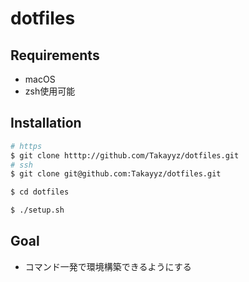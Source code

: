 # dotfiles
## Requirements
- macOS
- zsh使用可能
  
## Installation
```sh
# https
$ git clone htttp://github.com/Takayyz/dotfiles.git
# ssh
$ git clone git@github.com:Takayyz/dotfiles.git

$ cd dotfiles

$ ./setup.sh
```

## Goal
- コマンド一発で環境構築できるようにする
